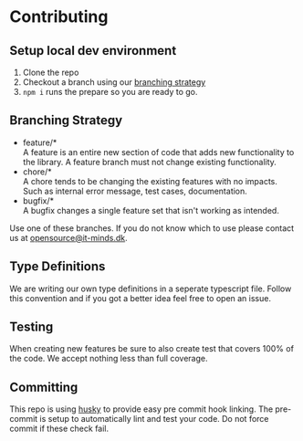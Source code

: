 # Contributing

## Setup local dev environment

1. Clone the repo
2. Checkout a branch using our [branching strategy](#Branching%20Strategy)
3. `npm i` runs the prepare so you are ready to go.

## Branching Strategy

- feature/\*
  <br>A feature is an entire new section of code that adds new functionality to the library. A feature branch must not change existing functionality.
- chore/\*
  <br>A chore tends to be changing the existing features with no impacts. Such as internal error message, test cases, documentation.
- bugfix/\*
  <br>A bugfix changes a single feature set that isn't working as intended.

Use one of these branches.
If you do not know which to use please contact us at opensource@it-minds.dk.

## Type Definitions

We are writing our own type definitions in a seperate typescript file.
Follow this convention and if you got a better idea feel free to open an issue.

## Testing

When creating new features be sure to also create test that covers 100% of the code.
We accept nothing less than full coverage.

## Committing

This repo is using [husky](https://github.com/typicode/husky) to provide easy pre commit hook linking.
The pre-commit is setup to automatically lint and test your code. Do not force commit if these check fail.
